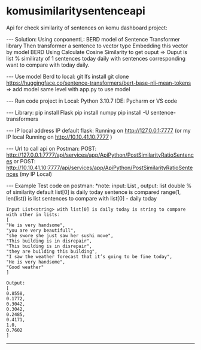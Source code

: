 # komusimilaritysentenceapi
Api for check similarity of sentences on komu dashboard project:


--- Solution:
Using conponentL: BERD model of Sentence Transformer library
Then transformer a sentence to vector type
Embedding this vector by model BERD 
Using Calculate Cosine Similarity to get ouput
=> Ouput is list % similiraty of 1 sentences today daily with sentences corresponding want to compare with today daily.   


--- Use model Berd to local:
git lfs install 
git clone https://huggingface.co/sentence-transformers/bert-base-nli-mean-tokens
=> add model same level with app.py to use model


--- Run code project in Local:
Python 3.10.7 <The latest version is preferred>
IDE: Pycharm or VS code

--- Library:
pip install Flask
pip install numpy
pip install -U sentence-transformers


--- IP local address
IP default flask: Running on http://127.0.0.1:7777
(or my IP local Running on http://10.10.41.10:7777 )


--- Url to call api on Postman:
POST: http://127.0.0.1:7777/api/services/app/ApiPython/PostSimilarityRatioSentences
or POST: http://10.10.41.10:7777/api/services/app/ApiPython/PostSimilarityRatioSentences (my IP Local)


--- Example Test code on postman:
    *note:  input: List<string> , output: list double % of similarity
            default list[0] is daily today sentence is compared
            range(1, len(list)) is list sentences to compare with list[0] - daily today

    Input List<string> with list[0] is daily today is string to compare with other in lists:  
    [
    "He is very handsome",
    "you are very beautifull",
    "she swore she just saw her sushi move",
    "This building is in disrepair",
    "This building is in disrepair",
    "they are building this building",
    "I saw the weather forecast that it’s going to be fine today",
    "He is very handsome",
    "Good weather"
    ]

    Output: 
    [
    0.8558,
    0.1772,
    0.3042,
    0.3042,
    0.2485,
    0.4171,
    1.0,
    0.7602
    ]
---

